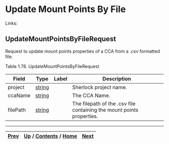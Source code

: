 
# Update Mount Points By File

Links:

## UpdateMountPointsByFileRequest

Request to update mount points properties of a CCA from a .csv formatted file.

Table 1.78. UpdateMountPointsByFileRequest

Field| Type| Label| Description  
---|---|---|---  
project| [string](ch01s11.md "gRPC Scalar Value Types")|  | Sherlock project name.  
ccaName| [string](ch01s11.md "gRPC Scalar Value Types")|  | The CCA Name.  
filePath| [string](ch01s11.md "gRPC Scalar Value Types")|  | The filepath of the .csv file containing the mount points properties.  
  
  

* * *

[Prev](ch01s05s17s03.md) | [Up](ch01s05.md) / [Contents](index.md) / [Home](../../index.htm)|  [Next](ch01s05s18s02.md)  
---|---|---

